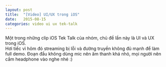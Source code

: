 ```yaml
---
layout: post
title:  "[Video] UI/UX trong iOS"
date:   2015-08-15
categories: video ui ux tek-talk
---
```


Một trong những clip iOS Tek Talk của nhóm, chủ đề lần này là UI và UX trong iOS.  
Hơi tiếc vì hôm đó streaming bị lỗi và đường truyền không đủ mạnh để làm full demo. Đoạn đầu không dùng mic nên âm thanh khá nhỏ, mọi người nên cắm headphone vào nghe nhé :)  

<p><div class="youtube" id="rzytlWtfe38"></div></p>
<!--more-->